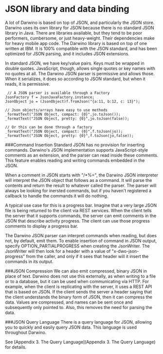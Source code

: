 # JSON library and data binding
A lot of Darwino is based on top of JSON, and particularly the JSON store. Darwino uses its own library for JSON because there is no standard JSON library in Java. There are libraries available, but they tend to be poor performers,  cumbersome, or just heavy-weight. Their dependencies make for heavy mobile app code. The Darwino library is based on top of one written at IBM. It is 100% compatible with the JSON standard, and has been optimized for JSON parsing, and it includes JSON extensions. 

 In standard JSON, we have key/value pairs. Keys must be wrapped in double quotes. JavaScript, though, allows single quotes or key names with no quotes at all. The Darwino JSON parser is permissive and allows those. When it serializes, it does so according to JSON standard, but when it reads, it is permissive.
```
 // A JSON parser is available through a Factory
JsonFactory f = JsonJavaFactory.instance;
JsonObject jo = (JsonObject)f.fromJson("{a:11, b:12, c: 13}");

// Json objects/arrays have easy to use methods
_formatText("JSON Object, compact: {0}",jo.toJson());
_formatText("JSON Object, pretty: {0}",jo.toJson(false));

// Or this can be done through a factory
_formatText("JSON Object, compact: {0}",f.toJson(jo));
_formatText("JSON Object, pretty: {0}",f.toJson(jo,false));

```
 
###Command Insertion
Standard JSON has no provision for inserting commands. Darwino's JSON implementation supports JavaScript-style comments as an extension, and the parser can read inside these comments. This feature enables reading and writing commands embedded in the JSON.

When a comment in JSON starts with "/*%=", the Darwino JSON interpreter will interpret the JSON object that follows as a command. It will parse the contents and return the result to whatever called the parser. The parser will always be looking for inersted commands, but if you haven't registered a callback to handle the commands it will do nothing.

A typical use case for this is a progress bar. Imagine that a very large JSON file is being returned to the client via REST services. When the client tells the server that it supports commands, the server can emit comments in the JSON that describe activity progress. The client can use those progress comments to display a progress bar.

The Darwino JSON parser can interpret commands when reading, but does not, by default, emit them. To enable insertion of command in JSON output, specify OPTION_PARTIALPROGRESS when creating the JsonWriter. The JsonWriter will then look for a header with a value of "x-dwo-json-progress" from the caller, and only if it sees that header will it insert the commands in its output.
 
###JSON Compression
We can also emit compressed, binary JSON in place of text. Darwino does not use this externally, as when writing to a file or to a database, but it can be used when communicating via HTTP. For example, when the client is replicating with the server, it uses a REST API that is based on JSON. If the client sends the server a header saying that the client understands the binary form of JSON, then it can compress the data. Values are compressed, and names can be sent once and subsequently only pointed to. Also, this removes the need for parsing the data.
 
 ###JSON Query Language
 There is a query language for JSON, allowing you to quickly and easily query JSON data. This language is used throughout Darwino.
 
 See [Appendix 3. The Query Language](Appendix 3. The Query Language) for details.

